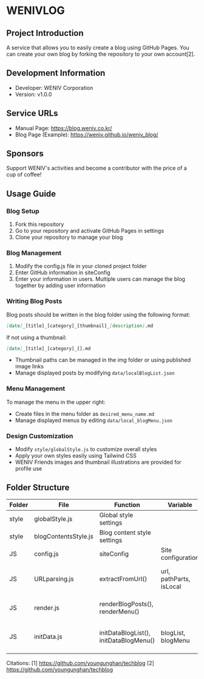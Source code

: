 # WENIVLOG

## Project Introduction

A service that allows you to easily create a blog using GitHub Pages. You can create your own blog by forking the repository to your own account[2].

## Development Information

- Developer: WENIV Corporation
- Version: v1.0.0

## Service URLs

- Manual Page: https://blog.weniv.co.kr/
- Blog Page (Example): https://weniv.github.io/weniv_blog/

## Sponsors

Support WENIV's activities and become a contributor with the price of a cup of coffee!

## Usage Guide

### Blog Setup

1. Fork this repository
2. Go to your repository and activate GitHub Pages in settings
3. Clone your repository to manage your blog

### Blog Management

1. Modify the config.js file in your cloned project folder
2. Enter GitHub information in siteConfig
3. Enter your information in users. Multiple users can manage the blog together by adding user information

### Writing Blog Posts

Blog posts should be written in the blog folder using the following format:
```markdown
[date]_[title]_[category]_[thumbnail]_[description].md
```

If not using a thumbnail:
```markdown
[date]_[title]_[category]_[].md
```

- Thumbnail paths can be managed in the img folder or using published image links
- Manage displayed posts by modifying `data/localBlogList.json`

### Menu Management

To manage the menu in the upper right:
- Create files in the menu folder as `desired_menu_name.md`
- Manage displayed menus by editing `data/local_blogMenu.json`

### Design Customization

- Modify `style/globalStyle.js` to customize overall styles
- Apply your own styles easily using Tailwind CSS
- WENIV Friends images and thumbnail illustrations are provided for profile use

## Folder Structure

| Folder | File | Function | Variable | Note |
|--------|------|----------|-----------|------|
| style | globalStyle.js | Global style settings | | |
| style | blogContentsStyle.js | Blog content style settings | | |
| JS | config.js | siteConfig | Site configuration | |
| JS | URLparsing.js | extractFromUrl() | url, pathParts, isLocal | URL parsing, schema verification |
| JS | render.js | renderBlogPosts(), renderMenu() | | Renders data to DOM |
| JS | initData.js | initDataBlogList(), initDataBlogMenu() | blogList, blogMenu | Initial data loading, schema verification |

Citations:
[1] https://github.com/youngunghan/techblog
[2] https://github.com/youngunghan/techblog
